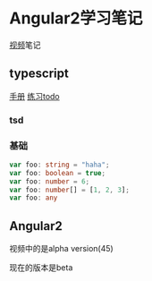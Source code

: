 # Angular2学习笔记
[视频](https://www.youtube.com/watch?v=KL4Yi3WtymA)笔记

## typescript
[手册](https://github.com/AngularClass/typescript-workshop)
[练习todo](https://github.com/tastejs/todomvc/tree/master/examples/angular2)
### tsd

### 基础
```typescript
var foo: string = "haha";
var foo: boolean = true;
var foo: number = 6;
var foo: number[] = [1, 2, 3];
var foo: any
```

## Angular2
视频中的是alpha version(45)

现在的版本是beta
